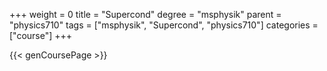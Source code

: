 +++
weight = 0
title = "Supercond"
degree = "msphysik"
parent = "physics710"
tags = ["msphysik", "Supercond", "physics710"]
categories = ["course"]
+++

{{< genCoursePage >}}
